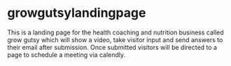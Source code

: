 # growgutsylandingpage
This is a landing page for the health coaching and nutrition business called grow gutsy which will show a video, take visitor input and send answers to their email after submission. Once submitted visitors will be directed to a page to schedule a meeting via calendly.
